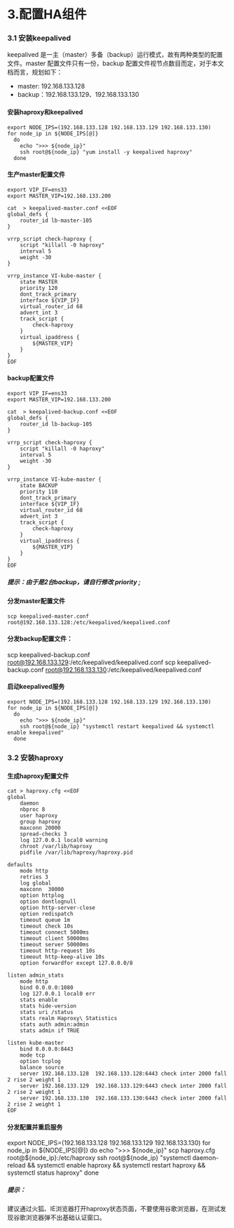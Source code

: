 <!-- toc -->

# 3.配置HA组件
### 3.1 安装keepalived
keepalived 是一主（master）多备（backup）运行模式，故有两种类型的配置文件。master 配置文件只有一份，backup 配置文件视节点数目而定，对于本文档而言，规划如下：
+ master: 192.168.133.128
+ backup：192.168.133.129、192.168.133.130

#### 安装haproxy和keepalived
```
export NODE_IPS=(192.168.133.128 192.168.133.129 192.168.133.130)
for node_ip in ${NODE_IPS[@]}
  do
    echo ">>> ${node_ip}"
    ssh root@${node_ip} "yum install -y keepalived haproxy"
  done
```
#### 生产master配置文件
```
export VIP_IF=ens33
export MASTER_VIP=192.168.133.200

cat  > keepalived-master.conf <<EOF
global_defs {
    router_id lb-master-105
}

vrrp_script check-haproxy {
    script "killall -0 haproxy"
    interval 5
    weight -30
}

vrrp_instance VI-kube-master {
    state MASTER
    priority 120
    dont_track_primary
    interface ${VIP_IF}
    virtual_router_id 68
    advert_int 3
    track_script {
        check-haproxy
    }
    virtual_ipaddress {
        ${MASTER_VIP}
    }
}
EOF
```
#### backup配置文件
```
export VIP_IF=ens33
export MASTER_VIP=192.168.133.200

cat  > keepalived-backup.conf <<EOF
global_defs {
    router_id lb-backup-105
}

vrrp_script check-haproxy {
    script "killall -0 haproxy"
    interval 5
    weight -30
}

vrrp_instance VI-kube-master {
    state BACKUP
    priority 110
    dont_track_primary
    interface ${VIP_IF}
    virtual_router_id 68
    advert_int 3
    track_script {
        check-haproxy
    }
    virtual_ipaddress {
        ${MASTER_VIP}
    }
}
EOF
```
##### 提示：由于是2台backup，请自行修改 priority ;
#### 分发master配置文件
```
scp keepalived-master.conf root@192.168.133.128:/etc/keepalived/keepalived.conf
```
#### 分发backup配置文件：
scp keepalived-backup.conf root@192.168.133.129:/etc/keepalived/keepalived.conf
scp keepalived-backup.conf root@192.168.133.130:/etc/keepalived/keepalived.conf
#### 启动keepalived服务
```
export NODE_IPS=(192.168.133.128 192.168.133.129 192.168.133.130)
for node_ip in ${NODE_IPS[@]}
  do
    echo ">>> ${node_ip}"
    ssh root@${node_ip} "systemctl restart keepalived && systemctl enable keepalived"
  done
```
### 3.2 安装haproxy
#### 生成haproxy配置文件
```
cat > haproxy.cfg <<EOF
global
    daemon
	nbproc 8
	user haproxy
	group haproxy
	maxconn 20000
	spread-checks 3
	log 127.0.0.1 local0 warning
	chroot /var/lib/haproxy
	pidfile /var/lib/haproxy/haproxy.pid

defaults
    mode http
	retries 3
	log global
	maxconn  30000
	option httplog
	option dontlognull
	option http-server-close
	option redispatch
	timeout queue 1m
	timeout check 10s
	timeout connect 5000ms
	timeout client 50000ms
	timeout server 50000ms
	timeout http-request 10s
	timeout http-keep-alive 10s
	option forwardfor except 127.0.0.0/8

listen admin_stats
	mode http
	bind 0.0.0.0:1080
	log 127.0.0.1 local0 err
	stats enable
	stats hide-version
	stats uri /status
	stats realm Haproxy\ Statistics
	stats auth admin:admin
	stats admin if TRUE

listen kube-master
	bind 0.0.0.0:8443
	mode tcp
	option tcplog
	balance source
	server 192.168.133.128	192.168.133.128:6443 check inter 2000 fall 2 rise 2 weight 1
	server 192.168.133.129	192.168.133.129:6443 check inter 2000 fall 2 rise 2 weight 1
	server 192.168.133.130	192.168.133.130:6443 check inter 2000 fall 2 rise 2 weight 1
EOF
```
#### 分发配置并重启服务
export NODE_IPS=(192.168.133.128 192.168.133.129 192.168.133.130)
for node_ip in ${NODE_IPS[@]}
  do
    echo ">>> ${node_ip}"
    scp haproxy.cfg root@${node_ip}:/etc/haproxy
    ssh root@${node_ip} "systemctl daemon-reload && systemctl enable haproxy && systemctl restart haproxy && systemctl status haproxy"
  done
##### 提示：
建议通过火狐、IE浏览器打开haproxy状态页面，不要使用谷歌浏览器，在测试发现谷歌浏览器弹不出基础认证窗口。
